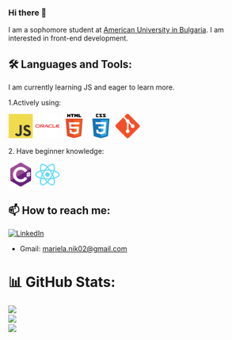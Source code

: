 ### Hi there 👋

I am a sophomore student at <a href="https://www.aubg.edu/home-bg/">American University in Bulgaria</a>. I am interested in front-end development.


## 🛠️ Languages and Tools:

I am currently learning JS and eager to learn more.

1.Actively using:
<p>
<img src="https://github.com/devicons/devicon/blob/master/icons/javascript/javascript-original.svg" alt="JavaScript" width="50px" height="50">
<img src=https://github.com/devicons/devicon/blob/master/icons/oracle/oracle-original.svg alt="Oracle SQL" width="50px" height="50px">
<img src=https://github.com/devicons/devicon/blob/master/icons/html5/html5-original-wordmark.svg alt="HTML" width="50px" height="50px">
<img src=https://github.com/devicons/devicon/blob/master/icons/css3/css3-original-wordmark.svg alt="CSS" width="50" height="50">
<img src=https://github.com/devicons/devicon/blob/master/icons/git/git-original.svg alt="GIT" width="50" height="50">
  </p>
  <p>
2. Have beginner knowledge:</P>
<p>
<img src=https://github.com/devicons/devicon/blob/master/icons/csharp/csharp-original.svg alt="C#" width="50" height="50">
<img src=https://github.com/devicons/devicon/blob/master/icons/react/react-original.svg alt="REACT" width="50" height="50">
  </p>

##  📫 How to reach me: 

[![LinkedIn](https://img.shields.io/badge/LinkedIn-%230077B5.svg?logo=linkedin&logoColor=white)](https://linkedin.com/in/mariela-nikolova) 
- Gmail: <a href="mailto:mariela.nik02@gmail.com">mariela.nik02@gmail.com</a>

# 📊 GitHub Stats:
![](https://github-readme-stats.vercel.app/api?username=MariellaNik&theme=dark&hide_border=false&include_all_commits=false&count_private=false)<br/>
![](https://github-readme-streak-stats.herokuapp.com/?user=MariellaNik&theme=dark&hide_border=false)<br/>
![](https://github-readme-stats.vercel.app/api/top-langs/?username=MariellaNik&theme=dark&hide_border=false&include_all_commits=false&count_private=false&layout=compact)


<!-- Here are some ideas to get you started:

- 🔭 I’m currently working on ...
- 🌱 I’m currently learning ...
- 👯 I’m looking to collaborate on ...
- 🤔 I’m looking for help with ...
- 💬 Ask me about ...
- 😄 Pronouns: ...
- ⚡ Fun fact: ...
-->
